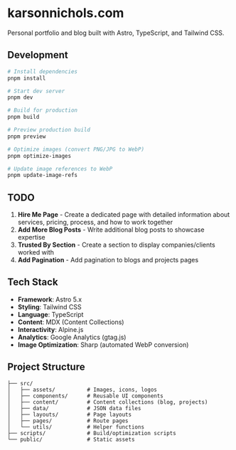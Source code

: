 # karsonnichols.com

Personal portfolio and blog built with Astro, TypeScript, and Tailwind CSS.

## Development

```bash
# Install dependencies
pnpm install

# Start dev server
pnpm dev

# Build for production
pnpm build

# Preview production build
pnpm preview

# Optimize images (convert PNG/JPG to WebP)
pnpm optimize-images

# Update image references to WebP
pnpm update-image-refs
```

## TODO

1. **Hire Me Page** - Create a dedicated page with detailed information about services, pricing, process, and how to work together
2. **Add More Blog Posts** - Write additional blog posts to showcase expertise
3. **Trusted By Section** - Create a section to display companies/clients worked with
4. **Add Pagination** - Add pagination to blogs and projects pages

## Tech Stack

- **Framework**: Astro 5.x
- **Styling**: Tailwind CSS
- **Language**: TypeScript
- **Content**: MDX (Content Collections)
- **Interactivity**: Alpine.js
- **Analytics**: Google Analytics (gtag.js)
- **Image Optimization**: Sharp (automated WebP conversion)

## Project Structure

```
├── src/
│   ├── assets/          # Images, icons, logos
│   ├── components/      # Reusable UI components
│   ├── content/         # Content collections (blog, projects)
│   ├── data/            # JSON data files
│   ├── layouts/         # Page layouts
│   ├── pages/           # Route pages
│   └── utils/           # Helper functions
├── scripts/             # Build/optimization scripts
└── public/              # Static assets
```
